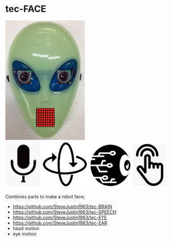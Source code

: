 # tec-FACE
![](https://github.com/SteveJustin1963/tec-FACE/blob/master/pics/face-eyes-8x8.png)
![](https://github.com/SteveJustin1963/tec-FACE/blob/master/pics/senses.png)



Combines parts to make a robot face;

* https://github.com/SteveJustin1963/tec-BRAIN
* https://github.com/SteveJustin1963/tec-SPEECH
* https://github.com/SteveJustin1963/tec-EYE
* https://github.com/SteveJustin1963/tec-EAR
* head motion
* eye motion
